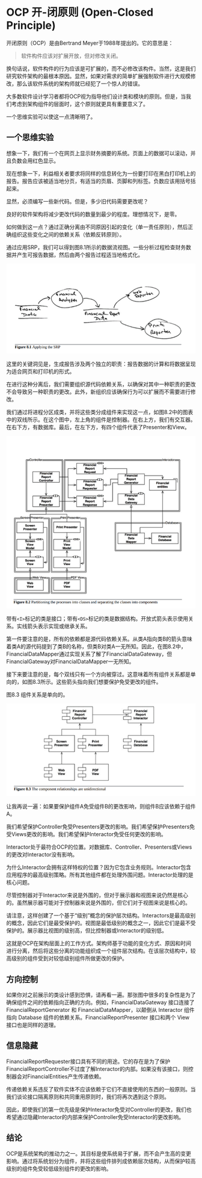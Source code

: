 # OCP 开-闭原则 (Open-Closed Principle)

开闭原则（OCP）是由Bertrand Meyer于1988年提出的。它的意思是：

> 软件构件应该对扩展开放，但对修改关闭。

换句话说，软件构件的行为应该是可扩展的，而不必修改该构件。当然，这是我们研究软件架构的最根本原因。显然，如果对需求的简单扩展强制软件进行大规模修改，那么该软件系统的架构师就已经犯了一个惊人的错误。

大多数软件设计学习者都将OCP视为指导他们设计类和模块的原则。但是，当我们考虑到架构组件的层面时，这个原则就更具有重要意义了。

一个思维实验可以使这一点清晰明了。

## 一个思维实验

想象一下，我们有一个在网页上显示财务摘要的系统。页面上的数据可以滚动，并且负数会用红色显示。

现在想象一下，利益相关者要求将同样的信息转化为一份要打印在黑白打印机上的报告。报告应该被适当地分页，有适当的页眉、页脚和列标签。负数应该用括号括起来。

显然，必须编写一些新代码。但是，多少旧代码需要更改呢？

良好的软件架构将减少更改代码的数量到最少的程度。理想情况下，是零。

如何做到这一点？通过正确分离由不同原因引起的变化（单一责任原则），然后正确组织这些变化之间的依赖关系（依赖反转原则）。

通过应用SRP，我们可以得到图8.1所示的数据流视图。一些分析过程检查财务数据并产生可报告数据，然后由两个报告过程适当地格式化。

![图8.1 应用SRP](./static/8.1.png)

这里的关键洞见是，生成报告涉及两个独立的职责：报告数据的计算和将数据呈现为适合网页和打印机的形式。

在进行这种分离后，我们需要组织源代码依赖关系，以确保对其中一种职责的更改不会导致另一种职责的更改。此外，新组织应该确保行为可以扩展而不需要进行修改。

我们通过将进程分区成类，并将这些类分成组件来实现这一点，如图8.2中的图表中的双线所示。在这个图中，左上角的组件是控制器。在右上方，我们有交互器。在右下方，有数据库。最后，在左下方，有四个组件代表了Presenter和View。

![图8.2](./static/8.2.png)

带有`<I>`标记的类是接口；带有`<DS>`标记的类是数据结构。开放式箭头表示使用关系。实线箭头表示实现或继承关系。

第一件要注意的是，所有的依赖都是源代码依赖关系。从类A指向类B的箭头意味着类A的源代码提到了类B的名称，但类B对类A一无所知。因此，在图8.2中，FinancialDataMapper通过实现关系了解了FinancialDataGateway，但FinancialGateway对FinancialDataMapper一无所知。

接下来要注意的是，每个双线只有一个方向被穿过。这意味着所有组件关系都是单向的，如图8.3所示。这些箭头指向我们想要保护免受更改的组件。

图8.3 组件关系是单向的。

![图8.3](./static/8.3.png)

让我再说一遍：如果要保护组件A免受组件B的更改影响，则组件B应该依赖于组件A。

我们希望保护Controller免受Presenters更改的影响。我们希望保护Presenters免受Views更改的影响。我们希望保护Interactor免受任何更改的影响。

Interactor处于最符合OCP的位置。对数据库、Controller、Presenters或Views的更改对Interactor没有影响。

为什么Interactor会拥有这样特权的位置？因为它包含业务规则。Interactor包含应用程序的最高级别策略。所有其他组件都在处理外围问题。Interactor处理的是核心问题。

尽管控制器对于Interactor来说是外围的，但对于展示器和视图来说仍然是核心的。虽然展示器可能对于控制器来说是外围的，但它们对于视图来说是核心的。

请注意，这样创建了一个基于“级别”概念的保护层次结构。Interactors是最高级别的概念，因此它们是最受保护的。视图是最低级别的概念之一，因此它们是最不受保护的。展示器比视图的级别高，但比控制器或Interactor的级别低。

这就是OCP在架构层面上的工作方式。架构师基于功能的变化方式、原因和时间进行分离，然后将这些分离的功能组织成一个组件层次结构。在该层次结构中，较高级别的组件受到对较低级别组件所做更改的保护。

## 方向控制

如果你对之前展示的类设计感到恐惧，请再看一遍。那张图中很多的复杂性是为了确保组件之间的依赖指向正确的方向。例如，FinancialDataGateway 接口连接了 FinancialReportGenerator 和 FinancialDataMapper，以颠倒从 Interactor 组件指向 Database 组件的依赖关系。FinancialReportPresenter 接口和两个 View 接口也是同样的道理。

## 信息隐藏

FinancialReportRequester接口具有不同的用途。它的存在是为了保护FinancialReportController不过度了解Interactor的内部。如果没有该接口，则控制器会对FinancialEntities产生传递依赖。

传递依赖关系违反了软件实体不应该依赖于它们不直接使用的东西的一般原则。当我们谈论接口隔离原则和共同重用原则时，我们将再次遇到这个原则。

因此，即使我们的第一优先级是保护Interactor免受对Controller的更改，我们也希望通过隐藏Interactor的内部来保护Controller免受Interactor的更改影响。

## 结论

OCP是系统架构的推动力之一。其目标是使系统易于扩展，而不会产生高的变更影响。通过将系统划分为组件，并将这些组件排列成依赖层次结构，从而保护较高级别的组件免受较低级别组件的更改的影响。

